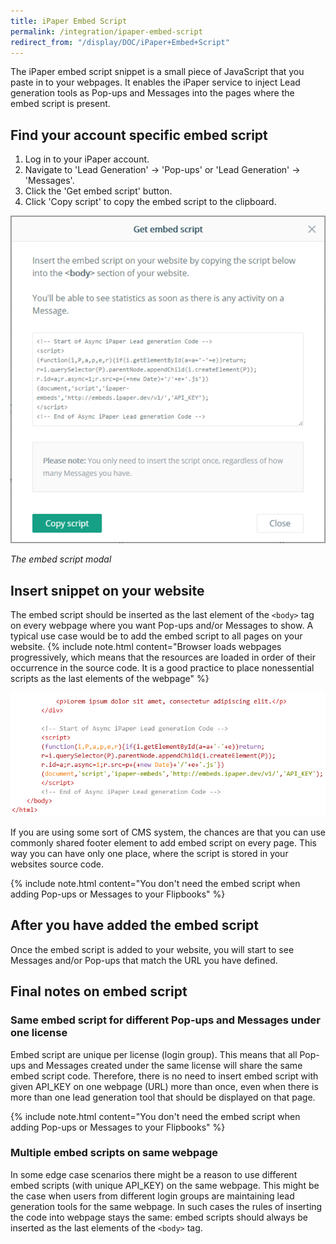 ```yaml
---
title: iPaper Embed Script
permalink: /integration/ipaper-embed-script
redirect_from: "/display/DOC/iPaper+Embed+Script"
---
```


The iPaper embed script snippet is a small piece of JavaScript that you paste in to your webpages. It enables the iPaper service to inject Lead generation tools as Pop-ups and Messages into the pages where the embed script is present.

## Find your account specific embed script

1. Log in to your iPaper account.
2. Navigate to 'Lead Generation' → 'Pop-ups' or 'Lead Generation' → 'Messages'.
3. Click the 'Get embed script' button.
4. Click 'Copy script' to copy the embed script to the clipboard.

<img src="/images/embed-script-1.png" style="max-width:100%;max-height:100%"/>

*The embed script modal*

## Insert snippet on your website

The embed script should be inserted as the last element of the ```<body>``` tag on every webpage where you want Pop-ups and/or Messages to show. A typical use case would be to add the embed script to all pages on your website.
{% include note.html content="Browser loads webpages progressively, which means that the resources are loaded in order of their occurrence in the source code. It is a good practice to place nonessential scripts as the last elements of the webpage" %}

<img src="/images/embed-script-2.png" style="max-width:100%;max-height:100%"/>

If you are using some sort of CMS system, the chances are that you can use commonly shared footer element to add embed script on every page. This way you can have only one place, where the script is stored in your websites source code.

{% include note.html content="You don't need the embed script when adding Pop-ups or Messages to your Flipbooks" %}

## After you have added the embed script

Once the embed script is added to your website, you will start to see Messages and/or Pop-ups that match the URL you have defined.

## Final notes on embed script

### Same embed script for different Pop-ups and Messages under one license

Embed script are unique per license (login group). This means that all Pop-ups and Messages created under the same license will share the same embed script code. Therefore, there is no need to insert embed script with given API_KEY on one webpage (URL) more than once, even when there is more than one lead generation tool that should be displayed on that page.

{% include note.html content="You don't need the embed script when adding Pop-ups or Messages to your Flipbooks" %}

### Multiple embed scripts on same webpage

In some edge case scenarios there might be a reason to use different embed scripts (with unique API_KEY) on the same webpage. This might be the case when users from different login groups are maintaining lead generation tools for the same webpage. In such cases the rules of inserting the code into webpage stays the same: embed scripts should always be inserted as the last elements of the ```<body>``` tag.
